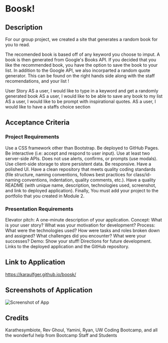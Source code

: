 # Boosk!

## Description
For our group project, we created a site that generates a random book for you to read.

The recomended book is based off of any keyword you choose to imput.
A book is then generated from Google's Books API.
If you decided that you like the recommended book, you have the option to save the book to your list.
In addition to the Google API, we also incorparted a random quote generator.
This can be found on the right hands side along with the staff recomendations, and your list !

User Story
AS a user, I would like to type in a keyword and get a randomly generated book
AS a user, I would like to be able to save any book to my list
AS a user, I would like to be prompt with inspirational quotes.
AS a user, I would like to have a staffs choice section


## Acceptance Criteria

### Project Requirements

Use a CSS framework other than Bootstrap.
Be deployed to GitHub Pages.
Be interactive (i.e: accept and respond to user input).
Use at least two server-side APIs.
Does not use alerts, confirms, or prompts (use modals).
Use client-side storage to store persistent data.
Be responsive.
Have a polished UI.
Have a clean repository that meets quality coding standards (file structure, naming conventions, follows best practices for class/id-naming conventions, indentation, quality comments, etc.).
Have a quality README (with unique name, description, technologies used, screenshot, and link to deployed application).
Finally, You must add your project to the portfolio that you created in Module 2.

### Presentation Requirements

Elevator pitch: A one-minute description of your application.
Concept: What is your user story? What was your motivation for development?
Process: What were the technologies used? How were tasks and roles broken down and assigned? What challenges did you encounter? What were your successes?
Demo: Show your stuff!
Directions for future development.
Links to the deployed application and the GitHub repository.

## Link to Application
https://karaulfger.github.io/boosk/

## Screenshots of Application 
![Screenshot of App](../assets/images/boosk.png)

## Credits
Karathesymbiote, Rev Ghoul, Yamini, Ryan, UW Coding Bootcamp, and all the wonderful help from Bootcamp Staff and Students
